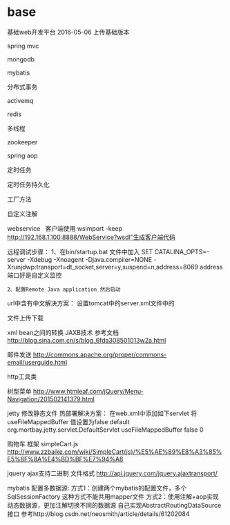 # base
基础web开发平台
2016-05-06 上传基础版本

spring mvc

mongodb

mybatis

分布式事务

activemq

redis

多线程

zookeeper

spring aop

定时任务

定时任务持久化

工厂方法

自定义注解

webservice  
客户端使用 wsimport -keep http://192.168.1.100:8888/WebService?wsdl"生成客户端代码 

远程调试步骤：
	1、在bin/startup.bat 文件中加入
		SET CATALINA_OPTS=-server -Xdebug -Xnoagent -Djava.compiler=NONE -Xrunjdwp:transport=dt_socket,server=y,suspend=n,address=8089
	   address端口好是自定义监控
	   
	2、配置Remote Java application 然后启动
	


url中含有中文解决方案：
	设置tomcat中的server.xml文件中的
	<Connector connectionTimeout="20000" port="8088" protocol="HTTP/1.1" redirectPort="8443" URIEncoding="UTF-8"/>


文件上传下载

xml bean之间的转换 	JAXB技术   参考文档 http://blog.sina.com.cn/s/blog_6fda308501013w2a.html


邮件发送 http://commons.apache.org/proper/commons-email/userguide.html


http工具类


树型菜单 http://www.htmleaf.com/jQuery/Menu-Navigation/201502141379.html

jetty 修改静态文件 热部署解决方案：
在web.xml中添加如下servlet 将useFileMappedBuffer 值设置为false
	<!-- 解决Jetty启动后不能修改静态文件问题 -->
	<servlet>
		<servlet-name>default</servlet-name>
		<servlet-class>org.mortbay.jetty.servlet.DefaultServlet</servlet-class>
		<init-param>
			<param-name>useFileMappedBuffer</param-name>
			<param-value> false </param-value>
		</init-param>
		<load-on-startup> 0 </load-on-startup>
	</servlet>
	
	
	
购物车 框架 simpleCart.js
http://www.zzbaike.com/wiki/SimpleCart(js)/%E5%AE%89%E8%A3%85%E5%8F%8A%E4%BD%BF%E7%94%A8


jquery ajax支持二进制 文件格式  			http://api.jquery.com/jquery.ajaxtransport/



mybatis 配置多数据源:
 方式1：创建两个mybatis的配置文件，多个SqlSessionFactory 这种方式不能共用mapper文件
 方式2：使用注解+aop实现动态数据源，更加注解切换不同的数据源 自己实现AbstractRoutingDataSource 接口
 参考http://blog.csdn.net/neosmith/article/details/61202084






